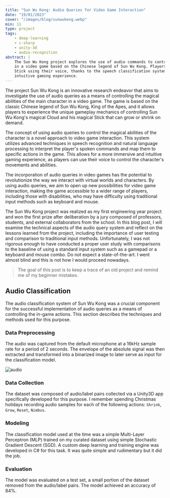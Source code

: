 ```yaml
---
title: "Sun Wu Kong: Audio Queries for Video Game Interaction"
date: "19/01/2023"
cover: "/images/blog/sunwukong.webp"
min: 11
type: project
tags:
    - deep-learning
    - c-sharp
    - unity-3d
    - audio-recognition
abstract: |
    The Sun Wu Kong project explores the use of audio commands to control the magical abilities of the main character
    in a video game based on the Chinese legend of Sun Wu Kong. Players can control Sun Wu Kong's magical Cloud and
    Stick using their voice, thanks to the speech classification system. This creates a more immersive and
    intuitive gaming experience.
---
```


The project Sun Wu Kong is an innovative research endeavor that aims to investigate the use of audio queries as a means of controlling the magical abilities of the main character in a video game. The game is based on the classic Chinese legend of Sun Wu Kong, King of the Apes, and it allows players to experience the unique gameplay mechanics of controlling Sun Wu Kong's magical Cloud and his magical Stick that can grow or shrink on demand.

The concept of using audio queries to control the magical abilities of the character is a novel approach to video game interaction. This system utilizes advanced techniques in speech recognition and natural language processing to interpret the player's spoken commands and map them to specific actions in the game. This allows for a more immersive and intuitive gaming experience, as players can use their voice to control the character's movements and abilities.

The incorporation of audio queries in video games has the potential to revolutionize the way we interact with virtual worlds and characters. By using audio queries, we aim to open up new possibilities for video game interaction, making the game accessible to a wider range of players, including those with disabilities, who may have difficulty using traditional input methods such as keyboard and mouse.

The Sun Wu Kong project was realized as my first engineering year project and won the first prize after deliberation by a jury composed of professors, students, and external collaborators from the school. In this blog post, I will examine the technical aspects of the audio query system and reflect on the lessons learned from the project, including the importance of user testing and comparison to traditional input methods. Unfortunately, I was not rigorous enough to have conducted a proper user study with comparisons to the baseline of using a standard input system such as a gamepad or a keyboard and mouse combo. Do not expect a state-of-the-art. I went almost blind and this is not how I would proceed nowadays.

> The goal of this post is to keep a trace of an old project and remind me of my beginner mistakes.

## Audio Classification

The audio classification system of Sun Wu Kong was a crucial component for the successful implementation of audio queries as a means of controlling the in-game actions. This section describes the techniques and methods used for this purpose.

### Data Preprocessing

The audio was captured from the default microphone at a 16kHz sample rate for a period of 2 seconds. The envelope of the absolute signal was then extracted and transformed into a binarized image to later serve as input for the classification model.

![audio](/images/blog/action_envelopes.webp)

### Data Collection

The dataset was composed of audio/label pairs collected via a Unity3D app specifically developed for this purpose. I remember spending Christmas holidays recording audio samples for each of the following actions: `Shrink`, `Grow`, `Reset`, `Nimbus`.

### Modeling

The classification model used at the time was a simple Multi-Layer Perceptron (MLP) trained on my curated dataset using simple Stochastic Gradient Descent (SGD). A custom deep learning and training engine was developed in C# for this task. It was quite simple and rudimentary but it did the job.

### Evaluation

The model was evaluated on a test set, a small portion of the dataset removed from the audio/label pairs. The model achieved an accuracy of 84%.